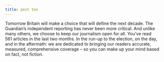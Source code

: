 ```yaml
---
title: post ten
---
```

Tomorrow Britain will make a choice that will define the next decade. The Guardian’s independent reporting has never been more critical. And unlike many others, we choose to keep our journalism open for all. You’ve read 561 articles in the last two months. In the run-up to the election, on the day, and in the aftermath: we are dedicated to bringing our readers accurate, measured, comprehensive coverage – so you can make up your mind based on fact, not fiction.
